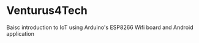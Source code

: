 # Venturus4Tech
Baisc introduction to IoT using Arduino's ESP8266 Wifi board and Android application
